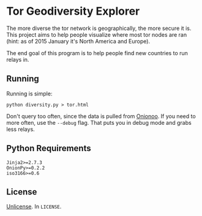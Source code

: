 # Tor Geodiversity Explorer

The more diverse the tor network is geographically, the more secure it is.
This project aims to help people visualize where most tor nodes are ran (hint: as of 2015 January it's North America and Europe).

The end goal of this program is to help people find new countries to run relays in.

## Running

Running is simple:

	python diversity.py > tor.html

Don't query too often, since the data is pulled from [Onionoo](https://onionoo.torproject.org).
If you need to more often, use the `--debug` flag.
That puts you in debug mode and grabs less relays.

## Python Requirements

	Jinja2>=2.7.3
	OnionPy>=0.2.2
	iso3166>=0.6

## License

[Unlicense](http://unlicense.org).
In `LICENSE`.
